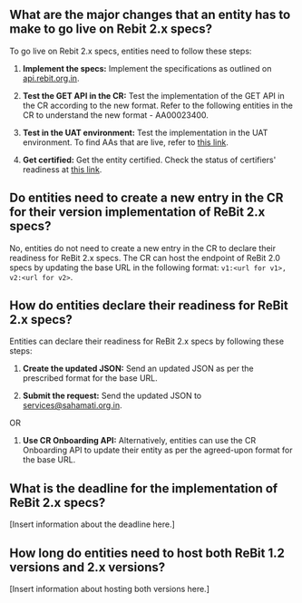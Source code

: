 ## What are the major changes that an entity has to make to go live on Rebit 2.x specs?

To go live on Rebit 2.x specs, entities need to follow these steps:

1. **Implement the specs:** Implement the specifications as outlined on [api.rebit.org.in](api.rebit.org.in).
   
2. **Test the GET API in the CR:** Test the implementation of the GET API in the CR according to the new format. Refer to the following entities in the CR to understand the new format - AA00023400.

3. **Test in the UAT environment:** Test the implementation in the UAT environment. To find AAs that are live, refer to [this link](https://github.com/Sahamati/Ecosystem-Readiness-for-ReBIT-2.x-specs-/blob/main/Readiness_of_AAs.md).

4. **Get certified:** Get the entity certified. Check the status of certifiers' readiness at [this link](https://github.com/Sahamati/Ecosystem-Readiness-for-ReBIT-2.x-specs-/blob/main/Status_of_Certifiers.md).

## Do entities need to create a new entry in the CR for their version implementation of ReBit 2.x specs?

No, entities do not need to create a new entry in the CR to declare their readiness for ReBit 2.x specs. The CR can host the endpoint of ReBit 2.0 specs by updating the base URL in the following format: `v1:<url for v1>, v2:<url for v2>`.

## How do entities declare their readiness for ReBit 2.x specs?

Entities can declare their readiness for ReBit 2.x specs by following these steps:

1. **Create the updated JSON:** Send an updated JSON as per the prescribed format for the base URL.

2. **Submit the request:** Send the updated JSON to [services@sahamati.org.in](mailto:services@sahamati.org.in).

OR 

1. **Use CR Onboarding API:** Alternatively, entities can use the CR Onboarding API to update their entity as per the agreed-upon format for the base URL.

## What is the deadline for the implementation of ReBit 2.x specs?

[Insert information about the deadline here.]

## How long do entities need to host both ReBit 1.2 versions and 2.x versions?

[Insert information about hosting both versions here.]
